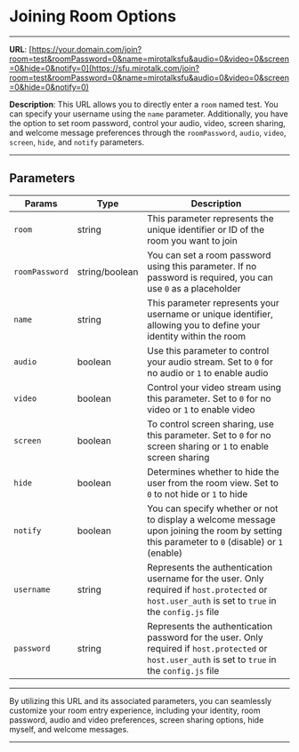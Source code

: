 # Joining Room Options

---

**URL**: [https://your.domain.com/join?room=test&roomPassword=0&name=mirotalksfu&audio=0&video=0&screen=0&hide=0&notify=0](https://sfu.mirotalk.com/join?room=test&roomPassword=0&name=mirotalksfu&audio=0&video=0&screen=0&hide=0&notify=0)

**Description**: This URL allows you to directly enter a `room` named test. You can specify your username using the `name` parameter. Additionally, you have the option to set room password, control your audio, video, screen sharing, and welcome message preferences through the `roomPassword`, `audio`, `video`, `screen`, `hide`, and `notify` parameters.

---

## Parameters

| Params         | Type           | Description                                                                                                                                         |
| -------------- | -------------- | --------------------------------------------------------------------------------------------------------------------------------------------------- |
| `room`         | string         | This parameter represents the unique identifier or ID of the room you want to join                                                                  |
| `roomPassword` | string/boolean | You can set a room password using this parameter. If no password is required, you can use `0` as a placeholder                                      |
| `name`         | string         | This parameter represents your username or unique identifier, allowing you to define your identity within the room                                  |
| `audio`        | boolean        | Use this parameter to control your audio stream. Set to `0` for no audio or `1` to enable audio                                                     |
| `video`        | boolean        | Control your video stream using this parameter. Set to `0` for no video or `1` to enable video                                                      |
| `screen`       | boolean        | To control screen sharing, use this parameter. Set to `0` for no screen sharing or `1` to enable screen sharing                                     |
| `hide`         | boolean        | Determines whether to hide the user from the room view. Set to `0` to not hide or `1` to hide                                                       |
| `notify`       | boolean        | You can specify whether or not to display a welcome message upon joining the room by setting this parameter to `0` (disable) or `1` (enable)        |
| `username`     | string         | Represents the authentication username for the user. Only required if `host.protected` or `host.user_auth` is set to `true` in the `config.js` file |
| `password`     | string         | Represents the authentication password for the user. Only required if `host.protected` or `host.user_auth` is set to `true` in the `config.js` file |

---

By utilizing this URL and its associated parameters, you can seamlessly customize your room entry experience, including your identity, room password, audio and video preferences, screen sharing options, hide myself, and welcome messages.

---
